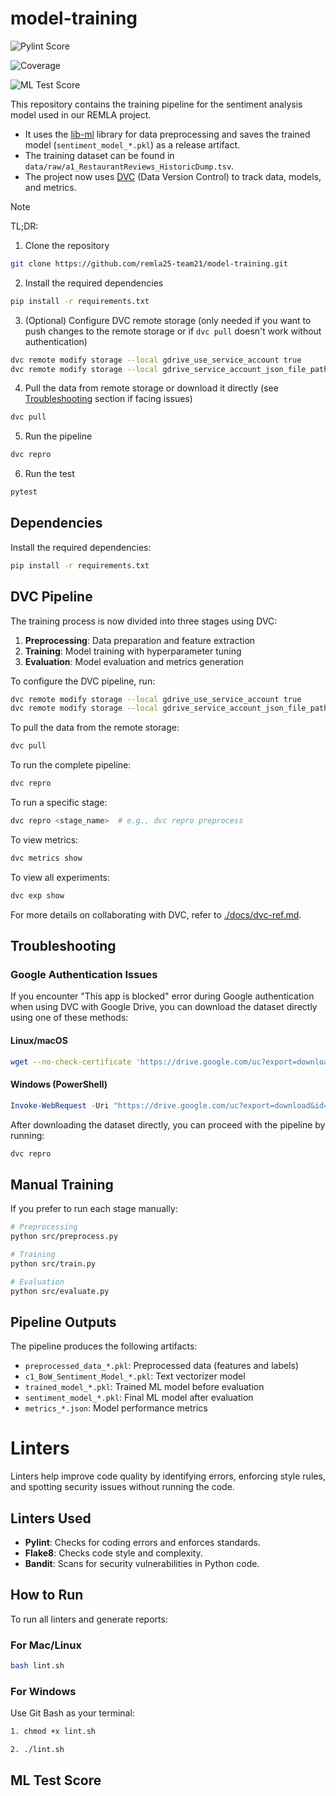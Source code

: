 # model-training

<!-- PYLINT_BADGE_START -->
![Pylint Score](https://img.shields.io/badge/pylint-10%2E00%2F10-brightgreen)
<!-- PYLINT_BADGE_END -->

<!-- COVERAGE_BADGE_START -->
![Coverage](https://codecov.io/github/remla25-team21/model-training/graph/badge.svg?token=L9ICV9K86O)
<!-- COVERAGE_BADGE_END -->

<!-- ML_SCORE_BADGE_START -->
![ML Test Score](https://img.shields.io/badge/ML%20Test%20Score-12%2F12-brightgreen)
<!-- ML_SCORE_BADGE_END -->

This repository contains the training pipeline for the sentiment analysis model used in our REMLA project. 

- It uses the [lib-ml](https://github.com/remla25-team21/lib-ml) library for data preprocessing and saves the trained model (`sentiment_model_*.pkl`) as a release artifact.
- The training dataset can be found in `data/raw/a1_RestaurantReviews_HistoricDump.tsv`.
- The project now uses [DVC](https://dvc.org/) (Data Version Control) to track data, models, and metrics.

> [!NOTE]
> TL;DR:
>
> 1. Clone the repository
>
> ```bash
> git clone https://github.com/remla25-team21/model-training.git
> ```
>
> 2. Install the required dependencies
>
> ```bash
> pip install -r requirements.txt
> ```
>
> 3. (Optional) Configure DVC remote storage (only needed if you want to push changes to the remote storage or if `dvc pull` doesn't work without authentication)
>
> ```bash
> dvc remote modify storage --local gdrive_use_service_account true
> dvc remote modify storage --local gdrive_service_account_json_file_path <path/to/file.json>  # Replace with your Google Drive service account JSON file path
> ```
>
> 4. Pull the data from remote storage or download it directly (see [Troubleshooting](#troubleshooting) section if facing issues)
>
> ```bash
> dvc pull
> ```
>
> 5. Run the pipeline
>
> ```bash
> dvc repro
> ```
>
> 6. Run the test 
>
> ```bash
> pytest
> ```

## Dependencies

Install the required dependencies:

```bash
pip install -r requirements.txt
```

## DVC Pipeline

The training process is now divided into three stages using DVC:

1. **Preprocessing**: Data preparation and feature extraction
2. **Training**: Model training with hyperparameter tuning
3. **Evaluation**: Model evaluation and metrics generation

To configure the DVC pipeline, run:

```bash
dvc remote modify storage --local gdrive_use_service_account true
dvc remote modify storage --local gdrive_service_account_json_file_path <path/to/file.json>  # Replace with your Google Drive service account JSON file path
```

To pull the data from the remote storage:

```bash
dvc pull
```

To run the complete pipeline:

```bash
dvc repro
```

To run a specific stage:

```bash
dvc repro <stage_name>  # e.g., dvc repro preprocess
```

To view metrics:

```bash
dvc metrics show
```

To view all experiments:

```bash
dvc exp show
```

For more details on collaborating with DVC, refer to [./docs/dvc-ref.md](./docs/dvc-ref.md).

## Troubleshooting

### Google Authentication Issues

If you encounter "This app is blocked" error during Google authentication when using DVC with Google Drive, you can download the dataset directly using one of these methods:

#### Linux/macOS

```bash
wget --no-check-certificate 'https://drive.google.com/uc?export=download&id=1mrWUgJlRCf_n_TbxPuuthJ9YsTBwGuRh' -O ./data/raw/a1_RestaurantReviews_HistoricDump.tsv
```

#### Windows (PowerShell)

```powershell
Invoke-WebRequest -Uri "https://drive.google.com/uc?export=download&id=1mrWUgJlRCf_n_TbxPuuthJ9YsTBwGuRh" -OutFile "./data/raw/a1_RestaurantReviews_HistoricDump.tsv"
```

After downloading the dataset directly, you can proceed with the pipeline by running:

```bash
dvc repro
```

## Manual Training

If you prefer to run each stage manually:

```bash
# Preprocessing
python src/preprocess.py

# Training
python src/train.py

# Evaluation
python src/evaluate.py
```

## Pipeline Outputs

The pipeline produces the following artifacts:

* `preprocessed_data_*.pkl`: Preprocessed data (features and labels)
* `c1_BoW_Sentiment_Model_*.pkl`: Text vectorizer model
* `trained_model_*.pkl`: Trained ML model before evaluation
* `sentiment_model_*.pkl`: Final ML model after evaluation
* `metrics_*.json`: Model performance metrics

# Linters

Linters help improve code quality by identifying errors, enforcing style rules, and spotting security issues without running the code.

## Linters Used

* **Pylint**: Checks for coding errors and enforces standards.
* **Flake8**: Checks code style and complexity.
* **Bandit**: Scans for security vulnerabilities in Python code.

## How to Run

To run all linters and generate reports:

### For Mac/Linux

```bash
bash lint.sh
```

### For Windows

Use Git Bash as your terminal:

```bash
1. chmod +x lint.sh
```

```bash
2. ./lint.sh
```

## ML Test Score

<!-- ML_TEST_SCORE_START -->

<!-- ML_TEST_SCORE_END -->